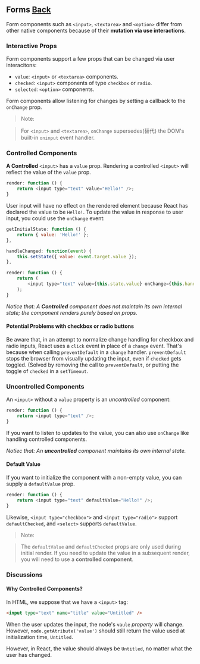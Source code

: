 ## Forms [Back](./../react.md)

Form components such as `<input>`, `<textarea>` and `<option>` differ from other native components because of their **mutation via use interactions**.

### Interactive Props

Form components support a few props that can be changed via user interacitons:

- `value`: `<input>` or `<textarea>` components.
- `checked`: `<input>` components of type `checkbox` or `radio`.
- `selected`: `<option>` components.

Form components allow listening for changes by setting a callback to the `onChange` prop.

> Note:

> For `<input>` and `<textarea>`, `onChange` supersedes(替代) the DOM's built-in `oninput` event handler.

### Controlled Components

**A Controlled** `<input>` has a `value` prop. Rendering a controlled `<input>` will reflect the value of the `value` prop.

```js
render: function () {
    return <input type="text" value="Hello!" />;
}
```

User input will have no effect on the rendered element because React has declared the value to be `Hello!`. To update the value in response to user input, you could use the `onChange` event:

```js
getInitialState: function () {
    return { value: 'Hello!' };
},

handleChanged: function(event) {
    this.setState({ value: event.target.value });
},

render: function () {
    return (
        <input type="text" value={this.state.value} onChange={this.handleChanged} />
    );
}
```

*Notice that: A **Controlled** component does not maintain its own internal state; the component renders purely based on props.*

#### Potential Problems with checkbox or radio buttons

Be aware that, in an attempt to normalize change handling for checkbox and radio inputs, React uses a `click` event in place of a `change` event. That's because when calling `preventDefault` in a `change` handler. `preventDefault` stops the browser from visually updating the input, even if `checked` gets toggled. (Solved by removing the call to `preventDefault`, or putting the toggle of `checked` in a `setTimeout`.

### Uncontrolled Components

An `<input>` without a `value` property is an *uncontrolled* component:

```js
render: function () {
    return <input type="text" />;
}
```

If you want to listen to updates to the value, you can also use `onChange` like handling controlled components.

*Notiec that: An **uncontrolled** component maintains its own internal state.*

#### Default Value

If you want to initialize the component with a non-empty value, you can supply a `defaultValue` prop.

```js
render: function () {
    return <input type="text" defaultValue="Hello!" />;
}
```

Likewise, `<input type="checkbox">` and `<input type="radio">` support `defaultChecked`, and `<select>` supports `defaultValue`.

> Note:

> The `defaultValue` and `defaultChecked` props are only used during initial render. If you need to update the value in a subsequent render, you will need to use a **controlled component**.

### Discussions

#### Why Controlled Components?

In HTML, we suppose that we have a `<input>` tag:

```html
<input type="text" name="title" value="Untitled" />
```

When the user updates the input, the node's `vaule` *property* will change. However, `node.getAtribute('value')` should still return the value used at initialization time, `Untitled`.

However, in React, the value should always be `Untitled`, no matter what the user has changed.